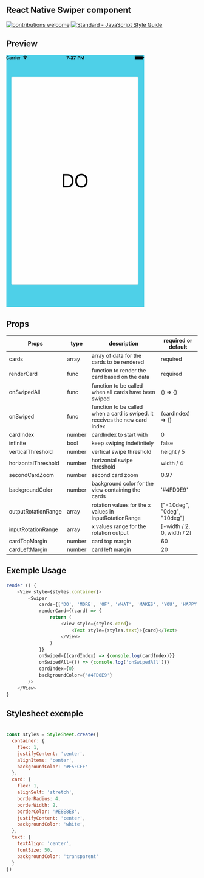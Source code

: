 ## React Native Swiper component
[![contributions welcome](https://img.shields.io/badge/contributions-welcome-brightgreen.svg?style=flat)](https://github.com/dwyl/esta/issues)
[![Standard - JavaScript Style Guide](https://img.shields.io/badge/code%20style-standard-brightgreen.svg)](http://standardjs.com/)

## Preview

![App preview](/animation.gif)

## Props

| Props    | type   | description                                                                                             | required or default                          |
|----------|--------|---------------------------------------------------------------------------------------------------------|----------------------------------|
| cards    | array | array of data for the cards to be rendered | required                         |
| renderCard    | func | function to render the card based on the data | required                         |
| onSwipedAll| func | function to be called when all cards have been swiped | () => {} |
| onSwiped | func | function to be called when a card is swiped. it receives the new card index | (cardIndex) => {} |
| cardIndex | number | cardIndex to start with | 0 |
| infinite | bool | keep swiping indefinitely | false |
| verticalThreshold | number | vertical swipe threshold  | height / 5 |
| horizontalThreshold | number | horizontal swipe threshold  | width / 4 |
| secondCardZoom | number | second card zoom | 0.97 |
| backgroundColor | number | background color for the view containing the cards | '#4FD0E9' |
| outputRotationRange | array | rotation values for the x values in inputRotationRange |  ["-10deg", "0deg", "10deg"] |
| inputRotationRange | array | x values range for the rotation output | [-width / 2, 0, width / 2] |
| cardTopMargin | number | card top margin | 60 |
|cardLeftMargin | number | card left margin | 20 |

## Exemple Usage

```javascript
render () {
    <View style={styles.container}>
        <Swiper
            cards={['DO', 'MORE', 'OF', 'WHAT', 'MAKES', 'YOU', 'HAPPY']}
            renderCard={(card) => {
                return (
                    <View style={styles.card}>
                        <Text style={styles.text}>{card}</Text>
                    </View>
                )
            }}
            onSwiped={(cardIndex) => {console.log(cardIndex)}}
            onSwipedAll={() => {console.log('onSwipedAll')}}
            cardIndex={0}
            backgroundColor={'#4FD0E9'}
        />
    </View>
}
```

## Stylesheet exemple

```javascript

const styles = StyleSheet.create({
  container: {
    flex: 1,
    justifyContent: 'center',
    alignItems: 'center',
    backgroundColor: '#F5FCFF'
  },
  card: {
    flex: 1,
    alignSelf: 'stretch',
    borderRadius: 4,
    borderWidth: 2,
    borderColor: '#E8E8E8',
    justifyContent: 'center',
    backgroundColor: 'white',
  },
  text: {
    textAlign: 'center',
    fontSize: 50,
    backgroundColor: 'transparent'
  }
})
```

